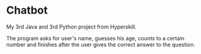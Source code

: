 # Chatbot

My 3rd Java and 3rd Python project from Hyperskill.

The program asks for user's name, guesses his age, counts to a certain number and finishes after the user gives the correct answer to the question.
